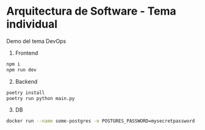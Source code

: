 # Arquitectura de Software - Tema individual

Demo del tema DevOps

1. Frontend

```bash
npm i
npm run dev
```

2. Backend

```bash
poetry install
poetry run python main.py
```

3. DB

```bash
docker run --name some-postgres -e POSTGRES_PASSWORD=mysecretpassword -p 5432:5432 -d postgres
```
